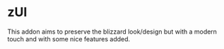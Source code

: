 # zUI
This addon aims to preserve the blizzard look/design but with a modern touch and with some nice features added.
